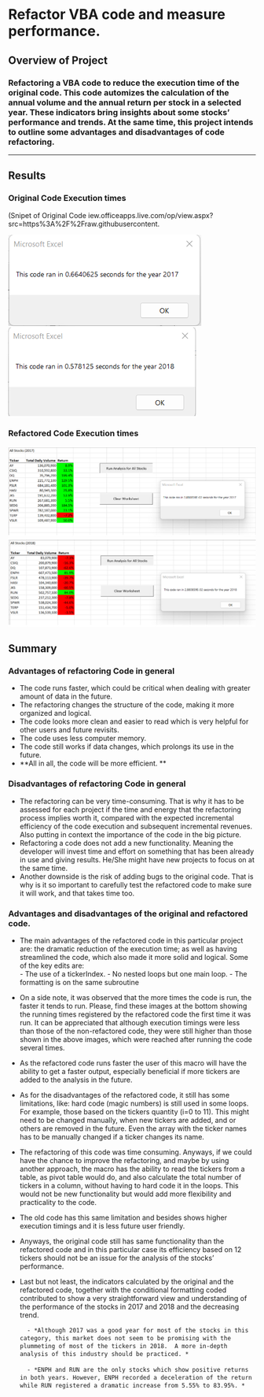 # Refactor VBA code and measure performance.
## Overview of Project
### Refactoring a VBA code to reduce the execution time of the original code. This code automizes the calculation of the annual volume and the annual return per stock in a selected year. These indicators bring insights about some stocks’ performance and trends. At the same time, this project intends to outline some advantages and disadvantages of code refactoring. 
---
## Results
### Original Code Execution times 
 (Snipet of Original Code iew.officeapps.live.com/op/view.aspx?src=https%3A%2F%2Fraw.githubusercontent.

![2017_Original_Code_Performance](https://github.com/Connectime4ever/stock-analysis/blob/main/Resources/2017%20Original%20Code%20Performance.png)
![2017_Original_Code_Performance](https://github.com/Connectime4ever/stock-analysis/blob/main/Resources/2018%20Original%20Code%20Performance.png)

### Refactored Code Execution times

![2017_Refactored_Code_Performance](https://github.com/Connectime4ever/stock-analysis/blob/main/Resources/2017%20Refactored%20Code%20Performance.png)
![2018_Refactored_Code_Performance](https://github.com/Connectime4ever/stock-analysis/blob/main/Resources/2018%20Refactored%20Code%20%20%20%20%20%20%20%20%20%20%20%20%20%20%20%20Performance.png)

## Summary
### Advantages of refactoring Code in general
- The code runs faster, which could be critical when dealing with greater amount of data in the future.
- The refactoring changes the structure of the code, making it more organized and logical.
- The code looks more clean and easier to read which is very helpful for other users and future revisits. 
- The code uses less computer memory.
- The code still works if data changes, which prolongs its use in the future.
- **All in all, the code will be more efficient. **
      
### Disadvantages of refactoring Code in general
- The refactoring can be very time-consuming.  That is why it has to be assessed for each project if the time and energy that the refactoring process implies worth it, compared with the expected incremental efficiency of the code execution and subsequent incremental revenues. Also putting in context the importance of the code in the big picture. 
- Refactoring a code does not add a new functionality. Meaning the developer will invest time and effort on something that has been already in use and giving results. He/She might have new projects to focus on at the same time. 
- Another downside is the risk of adding bugs to the original code. That is why is it so important to carefully test the refactored code to make sure it will work, and that takes time too. 

### Advantages and disadvantages of the original and refactored code. 
- The main advantages of the refactored code in this particular project are: the dramatic reduction of the execution time; as well as having streamlined the code, which also made it more solid and logical. Some of the key edits are:  
        - The use of a tickerIndex.
        - No nested loops but one main loop.
        - The formatting is on the same subroutine

- On a side note, it was observed that the more times the code is run, the faster it tends to run. Please, find these images at the bottom showing the running times registered by the refactored code the first time it was run. It can be appreciated that although execution timings were less than those of the non-refactored code, they were still higher than those shown in the above images, which were reached after running the code several times. 
- As the refactored code runs faster the user of this macro will have the ability to get a faster output, especially beneficial if more tickers are added to the analysis in the future.  
- As for the disadvantages of the refactored code, it still has some limitations, like: hard code (magic numbers) is still used in some loops. For example, those based on the tickers quantity (i=0 to 11). This might need to be changed manually, when new tickers are added, and or others are removed in the future. Even the array with the ticker names has to be manually changed if a ticker changes its name.  
- The refactoring of this code was time consuming. Anyways, if we could have the chance to improve the refactoring, and maybe by using another approach, the macro has the ability to read the tickers from a table, as pivot table would do, and also calculate the total number of tickers in a column, without having to hard code it in the loops.  This would not be new functionality but would add more flexibility and practicality to the code. 
- The old code has this same limitation and besides shows higher execution timings and it is less future user friendly.  
- Anyways, the original code still has same functionality than the refactored code and in this particular case its efficiency based on 12 tickers should not be an issue for the analysis of the stocks’ performance. 
- Last but not least, the indicators calculated by the original and the refactored code, together with the conditional formatting coded contributed to show a very straightforward view and understanding of the performance of the stocks in 2017 and 2018 and the decreasing trend. 

        - *Although 2017 was a good year for most of the stocks in this category, this market does not seem to be promising with the plummeting of most of the tickers in 2018.  A more in-depth analysis of this industry should be practiced. *

        - *ENPH and RUN are the only stocks which show positive returns in both years. However, ENPH recorded a deceleration of the return while RUN registered a dramatic increase from 5.55% to 83.95%. *
